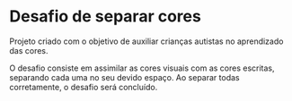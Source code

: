 # Desafio de separar cores

Projeto criado com o objetivo de auxiliar crianças autistas no aprendizado das cores.

O desafio consiste em assimilar as cores visuais com as cores escritas, separando cada uma no seu devido espaço. Ao separar todas corretamente, o desafio será concluído.
